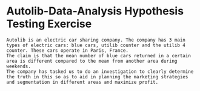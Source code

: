 # Autolib-Data-Analysis Hypothesis Testing Exercise
	Autolib is an electric car sharing company. The company has 3 main types of electric cars: blue cars, utilib counter and the utilib 4 counter. These cars operate in Paris, France.
	The claim is that the mean number of blue cars returned in a certain area is different compared to the mean from another area during weekends.
	The company has tasked us to do an investigation to clearly determine the truth in this so as to aid in planning the marketing strategies and segmentation in different areas and maximize profit.
